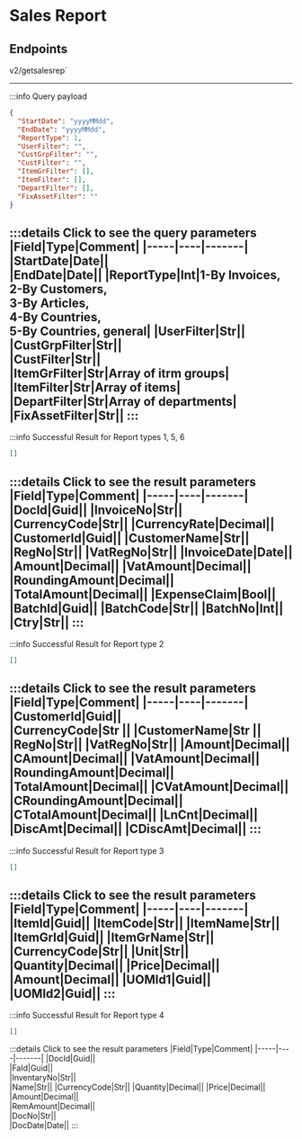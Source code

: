# Sales Report

## Endpoints

<!--@include: @/dist/md/api_url.md-->v2/getsalesrep`

---
:::info Query payload
```json
{
  "StartDate": "yyyyMMdd",
  "EndDate": "yyyyMMdd",
  "ReportType": 1,
  "UserFilter": "",
  "CustGrpFilter": "",
  "CustFilter": "",
  "ItemGrFilter": [],
  "ItemFilter": [],
  "DepartFilter": [],
  "FixAssetFilter": ""
}
```
:::details Click to see the query parameters
|Field|Type|Comment|
|-----|----|-------|
|StartDate|Date||	
|EndDate|Date||
|ReportType|Int|1-By Invoices,<br> 2-By Customers,<br> 3-By Articles,<br> 4-By Countries,<br> 5-By Countries, general|
|UserFilter|Str||
|CustGrpFilter|Str||	
|CustFilter|Str||	
|ItemGrFilter|Str|Array of itrm groups|
|ItemFilter|Str|Array of items|
|DepartFilter|Str|Array of departments|
|FixAssetFilter|Str||
:::
---
:::info Successful Result for Report types 1, 5, 6
```json
[]
```
:::details Click to see the result parameters
|Field|Type|Comment|
|-----|----|-------|
|DocId|Guid||
|InvoiceNo|Str||
|CurrencyCode|Str||
|CurrencyRate|Decimal||
|CustomerId|Guid||
|CustomerName|Str||
|RegNo|Str||
|VatRegNo|Str||
|InvoiceDate|Date||
|Amount|Decimal||
|VatAmount|Decimal||
|RoundingAmount|Decimal||
|TotalAmount|Decimal||
|ExpenseClaim|Bool||
|BatchId|Guid||
|BatchCode|Str||
|BatchNo|Int||
|Ctry|Str||
:::
---
:::info Successful Result for Report type 2
```json
[]
```
:::details Click to see the result parameters
|Field|Type|Comment|
|-----|----|-------|
|CustomerId|Guid||	
|CurrencyCode|Str	||
|CustomerName|Str	||
|RegNo|Str||
|VatRegNo|Str||
|Amount|Decimal||
|CAmount|Decimal||
|VatAmount|Decimal||
|RoundingAmount|Decimal||	
|TotalAmount|Decimal||
|CVatAmount|Decimal||
|CRoundingAmount|Decimal||
|CTotalAmount|Decimal||
|LnCnt|Decimal||
|DiscAmt|Decimal||
|CDiscAmt|Decimal||
:::
---
:::info Successful Result for Report type 3
```json
[]
```
:::details Click to see the result parameters
|Field|Type|Comment|
|-----|----|-------|
|ItemId|Guid||
|ItemCode|Str||
|ItemName|Str||
|ItemGrId|Guid||
|ItemGrName|Str||
|CurrencyCode|Str||
|Unit|Str||
|Quantity|Decimal||
|Price|Decimal||
|Amount|Decimal||
|UOMId1|Guid||
|UOMId2|Guid||
:::
---
:::info Successful Result for Report type 4
```json
[]
```
:::details Click to see the result parameters
|Field|Type|Comment|
|-----|----|-------|
|DocId|Guid||	
|FaId|Guid||	
|InventaryNo|Str||	
|Name|Str||	
|CurrencyCode|Str||	
|Quantity|Decimal||	
|Price|Decimal||	
|Amount|Decimal||	
|RemAmount|Decimal||	
|DocNo|Str||	
|DocDate|Date||
:::